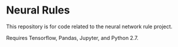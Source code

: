 # Neural Rules

This repository is for code related to the neural network rule project.

Requires Tensorflow, Pandas, Jupyter, and Python 2.7.
